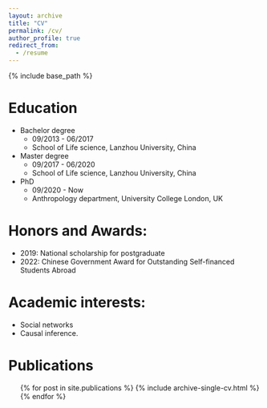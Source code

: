 ```yaml
---
layout: archive
title: "CV"
permalink: /cv/
author_profile: true
redirect_from:
  - /resume
---
```


{% include base_path %}

Education
======
* Bachelor degree
  * 09/2013 - 06/2017 
  * School of Life science, Lanzhou University, China
* Master degree
  * 09/2017 - 06/2020 
  * School of Life science, Lanzhou University, China
* PhD
  * 09/2020 - Now 
  * Anthropology department, University College London, UK


Honors and Awards:
======
* 2019:  National scholarship for postgraduate
* 2022: Chinese Government Award for Outstanding Self-financed Students Abroad

Academic interests:
======
* Social networks
* Causal inference.
  
<!-- Skills
======
* Skill 1
* Skill 2
  * Sub-skill 2.1
  * Sub-skill 2.2
  * Sub-skill 2.3
* Skill 3 -->

Publications
======
  <ul>{% for post in site.publications %}
    {% include archive-single-cv.html %}
  {% endfor %}</ul>
  
<!-- Talks
======
  <ul>{% for post in site.talks %}
    {% include archive-single-talk-cv.html %}
  {% endfor %}</ul> -->
  
<!-- Teaching
======
  <ul>{% for post in site.teaching %}
    {% include archive-single-cv.html %}
  {% endfor %}</ul> -->
  
<!-- Service and leadership
======
* Currently signed in to 43 different slack teams -->
